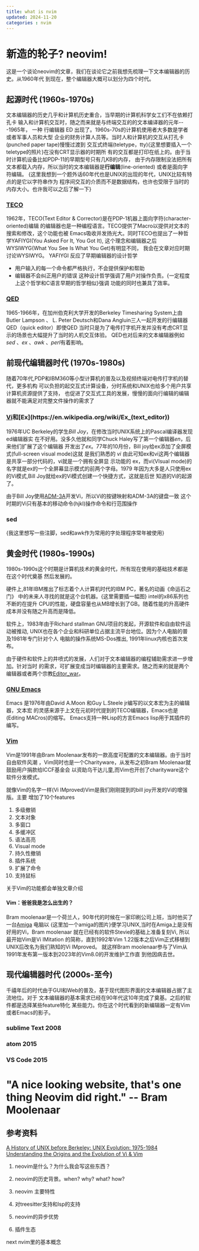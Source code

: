 ```yaml
---
title: what is nvim 
updated: 2024-11-20
categories : nvim
---
```


# 新造的轮子? neovim!
这是一个谈论neovim的文章，我们在谈论它之前我想先梳理一下文本编辑器的历史。从1960年代
到现在，整个编辑器大概可以划分为四个时代。

## 起源时代 (1960s-1970s)
文本编辑器的历史几乎和计算机历史重合，当早期的计算机科学女工们不在依赖打孔卡
输入和计算机交互时，随之而来就是与终端交互的的文本编译器的元年---1965年，
一种 行编辑器 ED 出现了。1960s-70s的计算机使用者大多数是学者或者军事人员和大型
企业的财务计算人员等。当时人和计算机的交互从打孔卡(punched paper tape)慢慢过渡到
交互式终端(teletype，tty){这里想要插入一个teletype的照片}在没有CRT显示器的时期所
有的交互都是打印在纸上的。由于当时计算机设备比如PDP-11的早期型号只有几KB的内存，
由于内存限制没法把所有文本都载入内存，所以当时的文本编辑器是**行编辑**(line-oriented)
或者是面向字符编辑。
{这里我想到一个题外话60年代也是UNIX的出现的年代，UNIX比较有特点的是它以字符串作为
程序间交互的介质而不是数据结构，也许也受限于当时的内存大小。也许我可以之后了解一下}

### [TECO](https://en.wikipedia.org/wiki/TECO_(text_editor))
1962年，TECO(Text Editor & Corrector)是在PDP-1机器上面向字符(character-oriented)编辑
的编辑器也是一种编程语言。TECO提供了Macro以提供对文本的搜索和修改，这个功能也被
Emacs吸收并发扬光大。同时TECO也提出了一种哲学YAFIYGI(You Asked For It, You Got It),
这个理念和编辑器之后WYSIWYG(What You See Is What You Get)有明显不同，
我会在文章对应时期讨论WYSIWYG。
YAFIYGI 反应了早期编辑器的设计哲学
* 用户输入的每一个命令都严格执行，不会提供保护和帮助
* 编辑器不会纠正用户的错误
这种设计哲学强调了用户对操作负责。{一定程度上这个哲学和C语言早期的哲学相似}强调
功能的同时也兼具了效率。

### [QED](https://en.wikipedia.org/wiki/QED_(text_editor))
1965-1966年，在加州伯克利大学开发的Berkeley Timesharing System上由Butler Lampson 、
L. Peter Deutsch和Dana Angluin三人一起开发的行编辑器QED（quick editor）即使QED
当时只是为了电传打字机开发并没有考虑CRT显示的场景也大幅提升了当时的人机交互体验。
QED也对后来的文本编辑器例如 *sed* 、*ex* 、*awk* 、*perl*有着影响。

## 前现代编辑器时代 (1970s-1980s)
随着70年代,PDP和IBM360等小型计算机的普及以及视频终端对电传打字机的替代，更多机构
可以负担的起交互式计算设备，分时系统和UNIX也给多个用户共享计算机资源提供了支持，
也促进了交互式工具的发展，慢慢的面向行编辑的编辑器就不能满足对完整文件操作的需求了

### [Vi](https://en.wikipedia.org/wiki/Vi_(text_editor))和[Ex](https://en.wikipedia.org/wiki/Ex_(text_editor))
1976年UC Berkeley的学生*Bill Joy*，在修改当时UNIX系统上的Pascal编译器发现ed编辑器实
在不好用。没多久他就和同学Chuck Haley写了第一个编辑器*en*，后来他们扩展了这个编辑器
开发出了*ex*。77年的10月份，Bill joy给ex添加了全屏模式(full-screen visual mode)这就
是我们熟悉的 *vi* 由此可知ex和vi这两个编辑器是共享一部分代码的，vi就是一个拥有全屏显
示功能的 ex，而vi(VIsual mode)的名字就是ex的一个全屏幕显示模式的前两个字母。1979
年因为大多是人只使用ex的Vi模式,Bill Joy就给ex的Vi模式创建一个快捷方式，这就是后世
知道的Vi的起源了。

由于Bill Joy使用[ADM-3A](https://en.wikipedia.org/wiki/ADM-3A)开发Vi，所以Vi的按键映射和ADM-3A的键盘一致
这个时期的Vi只有基本的移动命令(hjkl)操作命令和行范围操作

### sed
{我这里想写一些注脚，sed和awk作为常用的字处理程序常年被使用}

## 黄金时代 (1980s-1990s)
1980s-1990s这个时期是计算机技术的黄金时代，所有现在使用的基础技术都是在这个时代奠基
然后发展的。

硬件上,81年IBM推出了标志着个人计算机时代的IBM PC，著名的动画《命运石之门》
中的未来人寻找的就是这个台机器。{这里需要插一幅图} intel的x86系列也不断的在提升
CPU的性能，硬盘容量也从MB增长到了GB。随着性能的升高硬件成本并没有随之升高而是降低。

软件上，1983年由于Richard stallman GNU项目的发起，开源软件和自由软件运动被推动,
UNIX也在各个企业和科研单位占据主流平台地位。因为个人电脑的普及1981年专门针对个人
电脑的操作系统MS-Dos推出, 1991年linux内核也首次发布。

由于硬件和软件上的井喷式的发展，人们对于文本编辑器的编程辅助需求进一步增加。针对当时
的需求，可扩展变成当时编辑器的主要需求。随之而来的就是两个编辑器或者两个宗教[Editor_war](https://en.wikipedia.org/wiki/Editor_war)。

### [GNU Emacs](https://en.wikipedia.org/wiki/GNU_Emacs)
Emacs 是1976年由David A.Moon 和Guy L.Steele jr编写的以文本宏为主的编辑器，文本宏
的灵感来源于上文在元初时代提到的TECO编辑器，Emacs也是(Editing MACros)的缩写。
Emacs支持一种Lisp的方言Emacs lisp用于其插件的编写。

### [Vim](https://en.wikipedia.org/wiki/Vim_(text_editor))
Vim是1991年由Bram Moolenaar发布的一款高度可配置的文本编辑器。由于当时自由软件风潮
，Vim同时也是一个Charityware，从发布之初Bram Moolenaar就鼓励用户捐款给ICCF基金会
以资助乌干达儿童,而Vim也开创了charityware这个软件分发模式。

就像Vim的名字一样(Vi IMproved)Vim是我们刚刚提到的bill joy开发的Vi的增强版。主要
增加了10个features
1. 多级撤销
2. 文本对象
3. 多窗口
4. 多缓冲区
5. 语法高亮
6. Visual mode
7. 持久性撤销
8. 插件系统
9. 扩展了命令
10. 支持鼠标

关于Vim的功能都会单独文章介绍

#### Vim：爸爸我是怎么出生的？
Bram moolenaar是一个荷兰人，90年代的时候在一家印刷公司上班，当时他买了一台[Amiga](https://en.wikipedia.org/wiki/Amiga) 
电脑以 {这里加一个amiga的图片}便学习UNIX,当时在Amiga上是没有好用的Vi，Bram
moolenaar 就在已经有的软件Stevie的基础上准备复刻Vi, 所以最开始Vim是Vi IMitation
的简称，直到1992年Vim 1.22版本之后Vim正式移植到UNIX后改名为我们熟知的Vi IMproved。
就这样Bram moolenaar参与了Vim从1991年发布第一版本到2023年的Vim8.0的开发维护工作直
到他因病去世。

## 现代编辑器时代 (2000s-至今)
千禧年后的时代由于GUI和Web的普及，基于现代图形界面的文本编辑器占据了主流地位。对于
文本编辑器的基本需求已经在90年代这10年完成了奠基。之后的软件都是选择某些feature特化
某些能力。你在这个时代看到的新编辑器一定有Vim或者Emacs的影子。

### sublime Text 2008
### atom 2015
### VS Code 2015


# "A nice looking website, that's one thing Neovim did right." -- Bram Moolenaar



## 参考资料
[A History of UNIX before Berkeley: UNIX Evolution: 1975-1984](doc.cat-v.org/unix/unix-before-berkeley)
[Understanding the Origins and the Evolution of Vi & Vim](https://pikuma.com/blog/origins-of-vim-text-editor)

1. neovim是什么？为什么我会写这些东西？

2. neovim的历史背景。when? why? what? how?
3. neovim 主要特性
4. 对treesitter支持和lsp的支持
5. neovim的异步优势
6. 插件生态


next nvim里的基本概念
